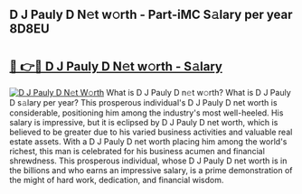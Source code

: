 ## D J Pauly D N𝚎t w𝚘rth - Part-iMC S𝚊lary per year 8D8EU

# <h2><a href="http://gc2cpl.nevu.top/?p=D+J+Pauly+D">🔗 👉🔴 D J Pauly D N𝚎t w𝚘rth - S𝚊lary</a></h2>

[![D J Pauly D N𝚎t W𝚘rth](https://i.imgur.com/Oavwk0R.jpeg)](http://gc2cpl.nevu.top/?p=D+J+Pauly+D)
What is D J Pauly D n𝚎t w𝚘rth? What is D J Pauly D s𝚊lary per year?
This prosperous individual's D J Pauly D net worth is considerable, positioning him among the industry's most well-heeled. His salary is impressive, but it is eclipsed by D J Pauly D net worth, which is believed to be greater due to his varied business activities and valuable real estate assets. With a D J Pauly D net worth placing him among the world's richest, this man is celebrated for his business acumen and financial shrewdness. This prosperous individual, whose D J Pauly D net worth is in the billions and who earns an impressive salary, is a prime demonstration of the might of hard work, dedication, and financial wisdom.
